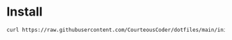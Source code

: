 # Install
```sh
curl https://raw.githubusercontent.com/CourteousCoder/dotfiles/main/init.sh | sh
```
